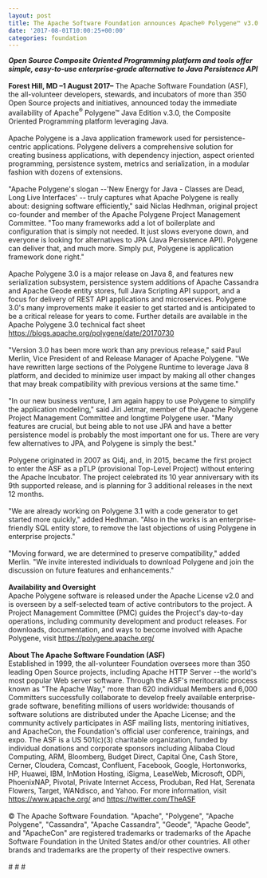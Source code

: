 ```yaml
---
layout: post
title: The Apache Software Foundation announces Apache® Polygene™ v3.0
date: '2017-08-01T10:00:25+00:00'
categories: foundation
---
```

<div><strong><em>Open Source Composite Oriented Programming platform and tools offer simple, easy-to-use enterprise-grade alternative to Java Persistence API</em></strong></div> 
  <div><br /></div> 
  <div><strong>Forest Hill, MD –1 August 2017–</strong> The Apache Software Foundation (ASF), the all-volunteer developers, stewards, and incubators of more than 350 Open Source projects and initiatives, announced today the immediate availability of Apache<sup>®</sup> Polygene™ Java Edition v.3.0, the Composite Oriented Programming platform leveraging Java.</div> 
  <div><br /></div> 
  <div>Apache Polygene is a Java application framework used for persistence-centric applications. Polygene delivers a comprehensive solution for creating business applications, with dependency injection, aspect oriented programming, persistence system, metrics and serialization, in a modular fashion with dozens of extensions.</div> 
  <div><br /></div> 
  <div>&quot;Apache Polygene's slogan --'New Energy for Java - Classes are Dead, Long Live Interfaces' -- truly captures what Apache Polygene is really about: designing software efficiently,&quot; said Niclas Hedhman, original project co-founder and member of the Apache Polygene Project Management Committee. &quot;Too many frameworks add a lot of boilerplate and configuration that is simply not needed. It just slows everyone down, and everyone is looking for alternatives to JPA (Java Persistence API). Polygene can deliver that, and much more. Simply put, Polygene is application framework done right.&quot;</div> 
  <div><br /></div> 
  <div>Apache Polygene 3.0 is a major release on Java 8, and features new serialization subsystem, persistence system additions of Apache Cassandra and Apache Geode entity stores, full Java Scripting API support, and a focus for delivery of REST API applications and microservices. Polygene 3.0's many improvements make it easier to get started and is anticipated to be a critical release for years to come. Further details are available in the Apache Polygene 3.0 technical fact sheet <a href="https://blogs.apache.org/polygene/date/20170730">https://blogs.apache.org/polygene/date/20170730</a></div> 
  <div><br /></div> 
  <div>&quot;Version 3.0 has been more work than any previous release,&quot; said Paul Merlin, Vice President of and Release Manager of Apache Polygene. &quot;We have rewritten large sections of the Polygene Runtime to leverage Java 8 platform, and decided to minimize user impact by making all other changes that may break compatibility with previous versions at the same time.&quot;</div> 
  <div><br /></div> 
  <div>&quot;In our new business venture, I am again happy to use Polygene to simplify the application modeling,&quot; said Jiri Jetmar, member of the Apache Polygene Project Management Committee and longtime Polygene user. &quot;Many features are crucial, but being able to not use JPA and have a better persistence model is probably the most important one for us. There are very few alternatives to JPA, and Polygene is simply the best.&quot;</div> 
  <div><br /></div> 
  <div>Polygene originated in 2007 as Qi4j, and, in 2015, became the first project to enter the ASF as a pTLP (provisional Top-Level Project) without entering the Apache Incubator. The project celebrated its 10 year anniversary with its 9th supported release, and is planning for 3 additional releases in the next 12 months.</div> 
  <div><br /></div> 
  <div>&quot;We are already working on Polygene 3.1 with a code generator to get started more quickly,&quot; added Hedhman. &quot;Also in the works is an enterprise-friendly SQL entity store, to remove the last objections of using Polygene in enterprise projects.&quot;</div> 
  <div><br /></div> 
  <div>&quot;Moving forward, we are determined to preserve compatibility,&quot; added Merlin. &quot;We invite interested individuals to download Polygene and join the discussion on future features and enhancements.&quot;</div> 
  <div><br /></div> 
  <div><strong>Availability and Oversight</strong></div> 
  <div>Apache Polygene software is released under the Apache License v2.0 and is overseen by a self-selected team of active contributors to the project. A Project Management Committee (PMC) guides the Project's day-to-day operations, including community development and product releases. For downloads, documentation, and ways to become involved with Apache Polygene, visit <a href="https://polygene.apache.org/">https://polygene.apache.org/</a></div> 
  <div><br /></div> 
  <div><strong>About The Apache Software Foundation (ASF)</strong></div> 
  <div>Established in 1999, the all-volunteer Foundation oversees more than 350 leading Open Source projects, including Apache HTTP Server --the world's most popular Web server software. Through the ASF's meritocratic process known as &quot;The Apache Way,&quot; more than 620 individual Members and 6,000 Committers successfully collaborate to develop freely available enterprise-grade software, benefiting millions of users worldwide: thousands of software solutions are distributed under the Apache License; and the community actively participates in ASF mailing lists, mentoring initiatives, and ApacheCon, the Foundation's official user conference, trainings, and expo. The ASF is a US 501(c)(3) charitable organization, funded by individual donations and corporate sponsors including Alibaba Cloud Computing, ARM, Bloomberg, Budget Direct, Capital One, Cash Store, Cerner, Cloudera, Comcast, Confluent, Facebook, Google, Hortonworks, HP, Huawei, IBM, InMotion Hosting, iSigma, LeaseWeb, Microsoft, ODPi, PhoenixNAP, Pivotal, Private Internet Access, Produban, Red Hat, Serenata Flowers, Target, WANdisco, and Yahoo. For more information, visit <a href="https://www.apache.org/">https://www.apache.org/</a> and <a href="https://twitter.com/TheASF">https://twitter.com/TheASF</a></div> 
  <div><br /></div> 
  <div>© The Apache Software Foundation. &quot;Apache&quot;, &quot;Polygene&quot;, &quot;Apache Polygene&quot;, &quot;Cassandra&quot;, &quot;Apache Cassandra&quot;, &quot;Geode&quot;, &quot;Apache Geode&quot;, and &quot;ApacheCon&quot; are registered trademarks or trademarks of the Apache Software Foundation in the United States and/or other countries. All other brands and trademarks are the property of their respective owners.</div> 
  <div><br /></div> 
  <div># # #</div>
